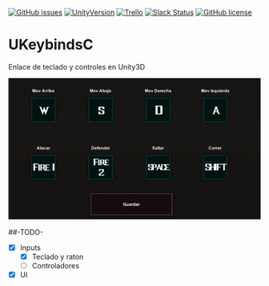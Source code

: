 [![GitHub issues](https://img.shields.io/github/issues/MoonAntonio/UKeybindsC.svg)](https://github.com/MoonAntonio/UKeybindsC/issues)
[![UnityVersion](https://img.shields.io/badge/Unity-2017.1.0p1-blue.svg)](https://unity3d.com/es)
[![Trello](https://img.shields.io/badge/Trello-OFF-red.svg)](https://github.com/MoonAntonio/UKeybindsC)
[![Slack Status](https://moonantonio.herokuapp.com/badge.svg)](https://moonantonio.herokuapp.com/)
[![GitHub license](https://img.shields.io/badge/license-Unlicense-blue.svg)](https://raw.githubusercontent.com/MoonAntonio/UKeybindsC/master/LICENSE)

# UKeybindsC
Enlace de teclado y controles en Unity3D

<p align="center"><img src="https://github.com/MoonAntonio/UKeybindsC/blob/master/res/prev.png?raw=true"></p>

##-TODO-

- [x] Inputs
  - [x] Teclado y raton
  - [ ] Controladores
 - [x] UI
